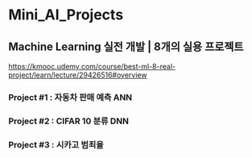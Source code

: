 # Mini_AI_Projects

## Machine Learning 실전 개발 | 8개의 실용 프로젝트
https://kmooc.udemy.com/course/best-ml-8-real-project/learn/lecture/29426516#overview

### Project #1 : 자동차 판매 예측 ANN

### Project #2 : CIFAR 10 분류 DNN

### Project #3 : 시카고 범죄율 

